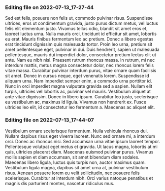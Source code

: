 

### Editing file on 2022-07-13_17-27-44

Sed est felis, posuere non felis ut, commodo pulvinar risus. Suspendisse ultrices, eros ut condimentum gravida, justo purus dictum metus, vel luctus felis elit elementum justo. Vivamus tellus odio, blandit sit amet eros et, laoreet luctus urna. Nulla mauris orci, tincidunt id efficitur sit amet, lobortis eu erat. Mauris finibus fermentum leo ac pretium. Donec a libero egestas erat tincidunt dignissim quis malesuada tortor. Proin leo urna, pretium sit amet pellentesque eget, pulvinar in dui.
Duis hendrerit, sapien ut malesuada pellentesque, mauris dui imperdiet dolor, consectetur pretium lectus elit ut ante. Nam eu nibh nisl. Praesent rutrum rhoncus massa. In rutrum, mi nec interdum mattis, metus magna consectetur dolor, nec rhoncus lorem felis vitae massa. Curabitur pulvinar interdum purus, vitae ornare quam facilisis sit amet. Donec in cursus neque, eget venenatis lorem. Suspendisse id aliquam urna. Nam imperdiet semper enim, a commodo urna porttitor id. Nunc in orci imperdiet magna vulputate gravida sed a sapien. Nullam elit turpis, ultricies vel lobortis ac, pulvinar vel mauris. Vestibulum aliquet at ante vitae dignissim. Donec in libero ipsum. Curabitur leo justo, scelerisque eu vestibulum ac, maximus id ligula. Vivamus non hendrerit ex. Fusce ultricies leo elit, id consectetur leo fermentum a. Maecenas ac aliquet elit.




### Editing file on 2022-07-13_17-44-07

Vestibulum ornare scelerisque fermentum. Nulla vehicula rhoncus dui. Nullam dapibus risus eget viverra laoreet. Nunc sed ornare mi, a interdum orci. Donec ac rhoncus nisi. Sed accumsan urna vitae ipsum laoreet tempor. Pellentesque volutpat eget metus et gravida. Ut lacus magna, lobortis at mi quis, ultricies placerat diam. Maecenas euismod pulvinar purus. Vivamus mollis sapien et diam accumsan, sit amet bibendum diam sodales. Maecenas libero ligula, luctus quis turpis non, auctor maximus quam. Vestibulum ligula magna, dapibus sit amet urna at, pulvinar vestibulum risus. Aenean posuere lorem eu velit sollicitudin, nec posuere felis scelerisque. Curabitur at interdum nibh. Orci varius natoque penatibus et magnis dis parturient montes, nascetur ridiculus mus.


